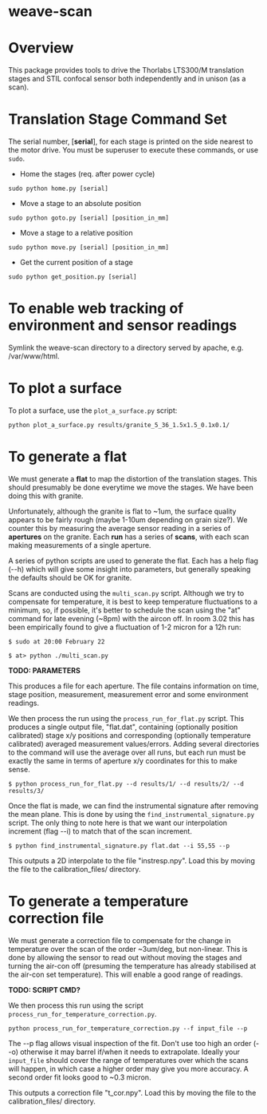 weave-scan
=============

# Overview

This package provides tools to drive the Thorlabs LTS300/M translation stages and STIL confocal sensor both
independently and in unison (as a scan).

# Translation Stage Command Set

The serial number, [**serial**], for each stage is printed on the side nearest to the motor drive. You must 
be superuser to execute these commands, or use `sudo`.

* Home the stages (req. after power cycle)

`sudo python home.py [serial]`

* Move a stage to an absolute position

`sudo python goto.py [serial] [position_in_mm]`

* Move a stage to a relative position

`sudo python move.py [serial] [position_in_mm]`

* Get the current position of a stage

`sudo python get_position.py [serial]`




# To enable web tracking of environment and sensor readings

Symlink the weave-scan directory to a directory served by apache, e.g. /var/www/html.

# To plot a surface

To plot a surface, use the `plot_a_surface.py` script:

`python plot_a_surface.py results/granite_5_36_1.5x1.5_0.1x0.1/`

# To generate a flat

We must generate a **flat** to map the distortion of the translation stages. This should presumably be done everytime we move the stages. We have been doing this with granite. 

Unfortunately, although the granite is flat to ~1um, the surface quality appears to be fairly rough (maybe 1-10um depending on grain size?). We counter this by measuring the average sensor reading in a series of **apertures** on the granite. Each **run** has a series of **scans**, with each scan making measurements of a single aperture.

A series of python scripts are used to generate the flat. Each has a help flag (--h) which will give some insight into parameters, but generally speaking the defaults should be OK for granite.

Scans are conducted using the `multi_scan.py` script. Although we try to compensate for temperature, it is best to keep temperature fluctuations to a minimum, so, if possible, it's better to schedule the scan using the "at" command for late evening (~8pm) with the aircon off. In room 3.02 this has been empirically found to give a fluctuation of 1-2 micron for a 12h run:

`$ sudo at 20:00 February 22`

`$ at> python ./multi_scan.py` 

**TODO: PARAMETERS**

This produces a file for each aperture. The file contains information on time, stage position, measurement, measurement error and some environment readings.

We then process the run using the `process_run_for_flat.py` script. This produces a single output file, "flat.dat", containing (optionally position calibrated) stage x/y positions and corresponding (optionally temperature calibrated) averaged measurement values/errors. Adding several directories to the command will use the average over all runs, but each run must be exactly the same in terms of aperture x/y coordinates for this to make sense. 

`$ python process_run_for_flat.py --d results/1/ --d results/2/ --d results/3/`

Once the flat is made, we can find the instrumental signature after removing the mean plane. This is done by using the `find_instrumental_signature.py` script. The only thing to note here is that we want our interpolation increment (flag --i) to match that of the scan increment.

`$ python find_instrumental_signature.py flat.dat --i 55,55 --p`

This outputs a 2D interpolate to the file "instresp.npy". Load this by moving the file to the calibration_files/ directory. 

# To generate a temperature correction file

We must generate a correction file to compensate for the change in temperature over the scan of the order ~3um/deg, but non-linear. This is done by allowing the sensor to read out without moving the stages and turning the air-con off (presuming the temperature has already stabilised at the air-con set temperature). This will enable a good range of readings.

**TODO: SCRIPT CMD?**

We then process this run using the script `process_run_for_temperature_correction.py`.

`python process_run_for_temperature_correction.py --f input_file --p`

The --p flag allows visual inspection of the fit. Don't use too high an order (--o) otherwise it may barrel if/when it needs to extrapolate. Ideally your `input_file` should cover the range of temperatures over which the scans will happen, in which case a higher order may give you more accuracy. A second order fit looks good to ~0.3 micron.

This outputs a correction file "t\_cor.npy". Load this by moving the file to the calibration_files/ directory. 









